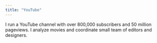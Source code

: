 ```yaml
---
title: "YouTube"
---
```


I run a YouTube channel with over 800,000 subscribers and 50 million pageviews. I analyze movies and coordinate small team of editors and designers.
